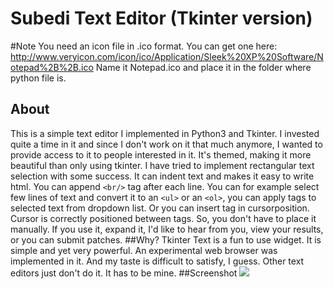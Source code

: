# Subedi Text Editor (Tkinter version)

#Note
You need an icon file in .ico format. You can get one here: http://www.veryicon.com/icon/ico/Application/Sleek%20XP%20Software/Notepad%2B%2B.ico Name it Notepad.ico and place it in the folder where python file is.

## About
This is a simple text editor I implemented in Python3 and Tkinter. I invested quite a time in it and since I don't work on it that much anymore, I wanted to provide access to it to people interested in it. It's themed, making it more beautiful than only using tkinter. I have tried to implement rectangular text selection with some success. It can indent text and makes it easy to write html. You can append ````<br/>```` tag after each line. You can for example select few lines of text and convert it to an ````<ul>```` or an ````<ol>````, you can apply tags to selected text from dropdown list. Or you can insert tag in cursorposition. Cursor is correctly positioned between tags. So, you don't have to place it manually.
If you use it, expand it, I'd like to hear from you, view your results, or you can submit patches.
##Why?
Tkinter Text is a fun to use widget. It is simple and yet very powerful. An experimental web browser was implemented in it. And my taste is difficult to satisfy, I guess. Other text editors just don't do it. It has to be mine.
##Screenshot
<img src="https://cloud.githubusercontent.com/assets/7327694/6528170/86fff824-c420-11e4-8e8c-3ffc7e67a24d.PNG"></img>

